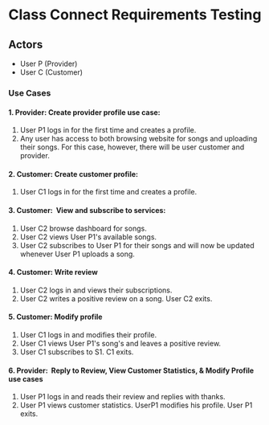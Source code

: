 # Class Connect Requirements Testing
## Actors
- User P (Provider)
- User C (Customer)

### Use Cases
#### 1. Provider: Create provider profile use case:
1. User P1 logs in for the first time and creates a profile.
2. Any user has access to both browsing website for songs and uploading their songs. For this case, however, there will be user customer and provider.

#### 2. Customer: Create customer profile:
1. User C1 logs in for the first time and creates a profile.

#### 3. Customer:  View and subscribe to services:
1. User C2 browse dashboard for songs.
2. User C2 views User P1's available songs.
2. User C2 subscribes to User P1 for their songs and will now be updated whenever User P1 uploads a song.

#### 4. Customer: Write review
1. User C2 logs in and views their subscriptions.
2. User C2 writes a positive review on a song. User C2 exits.

#### 5. Customer: Modify profile
1. User C1 logs in and modifies their profile.
2. User C1 views User P1's song's and leaves a positive review.
3. User C1 subscribes to S1. C1 exits.

#### 6. Provider:  Reply to Review, View Customer Statistics, & Modify Profile use cases
1. User P1 logs in and reads their review and replies with thanks. 
2. User P1 views customer statistics. UserP1 modifies his profile. User P1 exits.